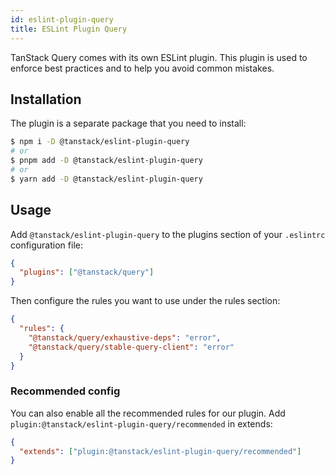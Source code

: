 ```yaml
---
id: eslint-plugin-query
title: ESLint Plugin Query
---
```


TanStack Query comes with its own ESLint plugin. This plugin is used to enforce best practices and to help you avoid common mistakes.

## Installation

The plugin is a separate package that you need to install:

```bash
$ npm i -D @tanstack/eslint-plugin-query
# or
$ pnpm add -D @tanstack/eslint-plugin-query
# or
$ yarn add -D @tanstack/eslint-plugin-query
```

## Usage

Add `@tanstack/eslint-plugin-query` to the plugins section of your `.eslintrc` configuration file:

```json
{
  "plugins": ["@tanstack/query"]
}
```

Then configure the rules you want to use under the rules section:

```json
{
  "rules": {
    "@tanstack/query/exhaustive-deps": "error",
    "@tanstack/query/stable-query-client": "error"
  }
}
```

### Recommended config

You can also enable all the recommended rules for our plugin. Add `plugin:@tanstack/eslint-plugin-query/recommended` in extends:

```json
{
  "extends": ["plugin:@tanstack/eslint-plugin-query/recommended"]
}
```
